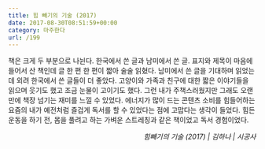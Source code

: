 ```yaml
---
title: 힘 빼기의 기술 (2017)
date: 2017-08-30T08:51:59+00:00
category: 마주한다
url: /199
---
```


책은 크게 두 부분으로 나뉜다. 한국에서 쓴 글과 남미에서 쓴 글. 표지와 제목이 마음에 들어서 산 책인데 글 한 편 한 편이 짧아 술술 읽혔다. 남미에서 쓴 글을 기대하며 읽었는데 외려 한국에서 쓴 글들이 더 좋았다. 고양이와 가족과 친구에 대한 짧은 이야기들을 읽으며 웃기도 했고 조금 눈물이 고이기도 했다. 그런 내가 주책스러웠지만 그래도 오랜만에 책장 넘기는 재미를 느낄 수 있었다. 에너지가 많이 드는 콘텐츠 소비를 힘들어하는 요즘의 내가 예전처럼 즐겁게 독서를 할 수 있었다는 점에 고맙다는 생각이 들었다. 힘든 운동을 하기 전, 몸을 풀려고 하는 가벼운 스트레칭과 같은 책이었고 독서 경험이었다.

<p style="text-align:right">
  <em>힘빼기의 기술 (2017) | 김하나</em><em>&nbsp;| 시공사</em>
</p>